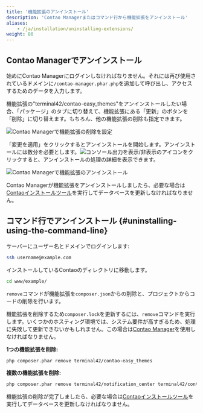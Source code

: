 ```yaml
---
title: '機能拡張のアンインストール'
description: 'Contao Managerまたはコマンド行から機能拡張をアンインストール'
aliases:
    - /ja/installation/uninstalling-extensions/
weight: 80
---
```


## Contao Managerでアンインストール

始めにContao Managerにログインしなければなりません。それには再び使用されているドメインに`/contao-manager.phar.php`を追加して呼び出し、アクセスするためのデータを入力します。

機能拡張の"terminal42/contao-easy\_themes"をアンインストールしたい場合、「パッケージ」のタブに切り替えて、機能拡張にある「更新」のボタンを「削除」に切り替えます。もちろん、他の機能拡張の削除も指定できます。

![Contao Managerで機能拡張の削除を設定](/ja/installation/images/ja/mark-extensions-in-contao-manager-for-uninstallation.png?classes=shadow)

「変更を適用」をクリックするとアンインストールを開始します。アンインストールには数分を必要とします。![コンソール出力を表示/非表示](/ja/icons/konsolenausgabe.png?classes=icon)のアイコンをクリックすると、アンインストールの処理の詳細を表示できます。

![Contao Managerで機能拡張のアンインストール](/ja/installation/images/ja/uninstalling-extensions-in-contao-manager.png?classes=shadow)

Contao Managerが機能拡張をアンインストールしましたら、必要な場合は[Contaoインストールツール](../contao-installtool/)を実行してデータベースを更新しなければなりません。

## コマンド行でアンインストール {#uninstalling-using-the-command-line}

サーバーにユーザー名とドメインでログインします:

```bash
ssh username@example.com
```

インストールしているContaoのディレクトリに移動します。

```bash
cd www/example/
```

`remove`コマンドが機能拡張を`composer.json`からの削除と、プロジェクトからコードの削除を行います。

機能拡張を削除するため`composer.lock`を更新するには、`remove`コマンドを実行します。いくつかのホスティング環境では、システム要件が高すぎるため、処理に失敗して更新できないかもしれません。この場合は[Contao Manager](#uninstalling-with-the-contao-manager)を使用しなければなりません。

**1つの機能拡張を削除:**

```bash
php composer.phar remove terminal42/contao-easy_themes
```

**複数の機能拡張を削除:**

```bash
php composer.phar remove terminal42/notification_center terminal42/contao-leads
```

機能拡張の削除が完了しましたら、必要な場合は[Contaoインストールツール](../contao-installtool/)を実行してデータベースを更新しなければなりません。
